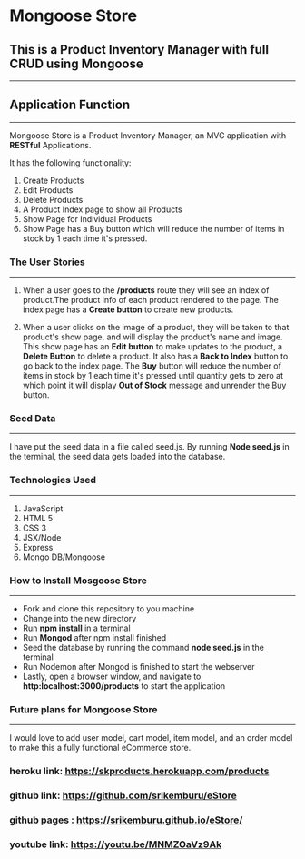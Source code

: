 # Mongoose Store

## This is a Product Inventory Manager with full CRUD using Mongoose
***

## Application Function
***
Mongoose Store is a Product Inventory Manager, an MVC application with **RESTful** Applications.

It has the following functionality:

1. Create Products
2. Edit Products
3. Delete Products
3. A Product Index page to show all Products
4. Show Page for Individual Products
5. Show Page has a Buy button which will reduce the number of items in stock by 1 each time it's pressed.

### The User Stories
***

1. When a user goes to the **/products** route they will see an index of product.The product info of each product rendered to the page. The index page has a **Create button** to create new products.

2. When a user clicks on the image of a product, they will be taken to that product's show page, and will display the product's name and image. This show page has an **Edit button** to make updates to the product, a **Delete Button** to delete a product. It also has a **Back to Index** button to go back to the index page. The **Buy** button will reduce the number of items in stock by 1 each time it's pressed until quantity gets to zero at which point it will display **Out of Stock** message and unrender the Buy button.

### Seed Data
***

I have put the seed data in a file called seed.js. By running **Node seed.js** in the terminal, the seed data gets loaded into the database.

### Technologies Used
***

1. JavaScript
2. HTML 5
3. CSS 3
4. JSX/Node
5. Express
6. Mongo DB/Mongoose

### How to Install Mosgoose Store
***

- Fork and clone this repository to you machine
- Change into the new directory
- Run **npm install** in a terminal
- Run **Mongod** after npm install finished
- Seed the database by running the command **node seed.js** in the terminal
- Run Nodemon after Mongod is finished to start the webserver
- Lastly, open a browser window, and navigate to **http:localhost:3000/products** to start the application

### Future plans for Mongoose Store
***

I would love to add user model, cart model, item model, and an order model to make this a fully functional eCommerce store.

### heroku link: https://skproducts.herokuapp.com/products
### github link: https://github.com/srikemburu/eStore
### github pages : https://srikemburu.github.io/eStore/
### youtube link: https://youtu.be/MNMZOaVz9Ak